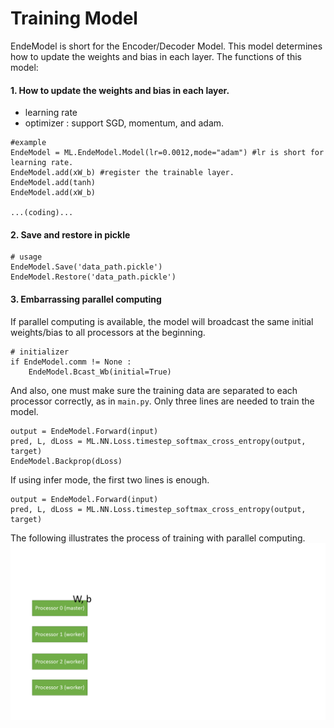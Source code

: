 # Training Model
EndeModel is short for the Encoder/Decoder Model.
This model determines how to update the weights and bias in each layer.
The functions of this model:

#### 1. How to update the weights and bias in each layer.
* learning rate
* optimizer : support SGD, momentum, and adam.
```
#example
EndeModel = ML.EndeModel.Model(lr=0.0012,mode="adam") #lr is short for learning rate.
EndeModel.add(xW_b) #register the trainable layer.
EndeModel.add(tanh)
EndeModel.add(xW_b)

...(coding)...

```

#### 2. Save and restore in pickle
```
# usage
EndeModel.Save('data_path.pickle')
EndeModel.Restore('data_path.pickle')
```

#### 3. Embarrassing parallel computing

If parallel computing is available, the model will broadcast the same initial weights/bias to all processors at the beginning.
```
# initializer
if EndeModel.comm != None :
    EndeModel.Bcast_Wb(initial=True)
```
And also, one must make sure the training data are separated to each processor correctly, as  in ```main.py```.
Only three lines are needed to train the model.

```
output = EndeModel.Forward(input)
pred, L, dLoss = ML.NN.Loss.timestep_softmax_cross_entropy(output, target)
EndeModel.Backprop(dLoss)
```

If using infer mode, the first two lines is enough.
```
output = EndeModel.Forward(input)
pred, L, dLoss = ML.NN.Loss.timestep_softmax_cross_entropy(output, target)
```

The following illustrates the process of training with parallel computing.
<img src="parallel_comput.gif" width="800">


